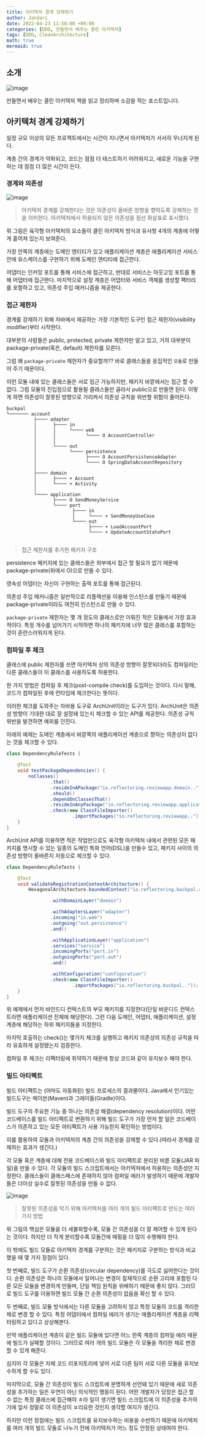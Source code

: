 ```yaml
---
title: 아키텍처 경계 강제하기
author: Jandari
date: 2022-04-23 11:50:00 +09:00
categories: [DDD, 만들면서 배우는 클린 아키텍처]
tags: [DDD, CleanArchitecture]
math: true
mermaid: true
---
```


## 소개

![image](/assets/img/post/2022-04-23-MakeLearnCleanArchitecture_ch10/1.jpg)

만들면서 배우는 클린 아키텍처 책을 읽고 정리하며 소감을 적는 포스트입니다.

## 아키텍처 경계 강제하기

일정 규모 이상의 모든 프로젝트에서는 시간이 지나면서 아키텍처가 서서히 무너지게 된다.

계층 간의 경계가 약화되고, 코드는 점점 더 테스트하기 어려워지고, 새로운 기능을 구현하는 데 점점 더 많은 시간이 든다.

### 경계와 의존성

![image](/assets/img/post/2022-04-23-MakeLearnCleanArchitecture_ch10/2.jpg)
> 아키텍처 경계를 강제한다는 것은 의존성이 올바른 방향을 향하도록 강제하는 것을 의미한다. 아키텍처에서 허용되지 않은 의존성을 점선 화살표로 표시했다.

위 그림은 육각형 아키텍처의 요소들이 클린 아키텍처 방식과 유사항 4개의 계층에 어떻게 흩어져 있는지 보여준다.


가장 안쪽의 계층에는 도메인 엔티티가 있고 애플리케이션 계층은 애플리케이션 서비스 안에 유스케이스를 구현하기 위해 도메인 엔티티에 접근한다.

어댑터는 인커밍 포트를 통해 서비스에 접근하고, 반대로 서비스는 아웃고잉 포트를 통해 어댑터에 접근한다. 마지막으로 설정 계층은 어댑터와 서비스 객체를 생성할 팩터리를 포함하고 있고, 의존성 주입 매커니즘을 제공한다.

### 접근 제한자

경계를 강제하기 위해 자바에서 제공하는 가장 기본적인 도구인 접근 제한자(visibility modifier)부터 시작한다.

대부분의 사람들은 public, protected, private 제한자만 알고 있고, 거의 대부분이 package-private(혹은, default) 제한자를 모른다.

그럼 왜 `package-private` 제한자가 중요할까?? 바로 클래스들을 응집적인 `모듈`로 만들어 주기 때문이다.

이런 모듈 내에 있는 클래스들은 서로 접근 가능하지만, 패키지 바깥에서는 접근 할 수 없다. 그럼 모듈의 진입점으로 활용될 클래스들만 골라서 public으로 만들면 된다. 이렇게 하면 의존성이 잘못된 방향으로 가리켜서 의존성 규칙을 위반할 위험이 줄어든다.

```
buckpal
└─────── account
          ├──── adapter
          │      ├──── in
          │      │     └──── web
          │      │           └──── O AccountController
          │      │
          │      └──── out
          │            └──── persistence
          │                  ├──── O AccountPersistenceAdapter
          │                  └──── O SpringDataAccountRepository
          │       
          ├──── domain
          │      ├──── + Account
          │      └──── + Activity
          │
          └──── application
                 ├──── O SendMoneyService
                 └──── port
                        ├──── in
                        │     └──── + SendMoneyUseCase
                        └──── out
                              ├──── + LoadAccountPort
                              └──── + UpdateAccountStatePort
                        
```
> 접근 제한자를 추가한 패키지 구조

persistence 패키지에 있는 클래스들은 외부에서 접근 할 필요가 없기 때문에 package-private(위에서 O)으로 만들 수 있다.

영속성 어댑터는 자신이 구현하는 출력 포트를 통해 접근된다. 

의존성 주입 메커니즘은 일반적으로 리플렉션을 이용해 인스턴스를 만들기 때문에 package-private이라도 여전히 인스턴스로 만들 수 있다.

`package-private` 제한자는 몇 개 정도의 클래스로만 이뤄진 작은 모듈에서 가장 효과적이다. 특정 개수를 넘어가기 시작하면 하나의 패키지에 너무 많은 클래스를 포함하는 것이 혼란스러워지게 된다.

### 컴파일 후 체크

클래스에 public 제한자를 쓰면 아키텍처 상의 의존성 방향이 잘못되더라도 컴파일러는 다른 클래스들이 이 클래스를 사용하도록 허용한다.

한 가지 방법은 컴파일 후 체크(post-compile check)를 도입하는 것이다. 다시 말해, 코드가 컴파일된 후에 런타임에 체크한다는 뜻이다.

이러한 체크를 도와주는 자바용 도구로 ArchUnit이라는 도구가 있다. ArchUnit은 의존성 방향이 기대한 대로 잘 설정돼 있는지 체크할 수 있는 API를 제공한다. 의존성 규칙 위반을 발견하면 예외를 던진다.

아래의 예제는 도메인 계층에서 바깥쪽의 애플리케이션 계층으로 향하는 의존성이 없다는 것을 체크할 수 있다.

```java
class DependencyRuleTests {

	@Test
	void testPackageDependencies() {
		noClasses()
				.that()
				.resideInAPackage("io.reflectoring.reviewapp.domain..")
				.should()
				.dependOnClassesThat()
				.resideInAnyPackage("io.reflectoring.reviewapp.application..")
				.check(new ClassFileImporter()
						.importPackages("io.reflectoring.reviewapp.."));
	}
}
```

ArchUnit API를 이용하면 적은 작업만으로도 육각형 아키텍처 내에서 관련된 모든 패키지를 명시할 수 있는 일종의 도메인 특화 언어(DSL)을 만들수 있고, 패키지 사이의 의존성 방향이 올바른지 자동으로 체크할 수 있다.

```java
class DependencyRuleTests {

	@Test
	void validateRegistrationContextArchitecture() {
		HexagonalArchitecture.boundedContext("io.reflectoring.buckpal.account")

				.withDomainLayer("domain")

				.withAdaptersLayer("adapter")
				.incoming("in.web")
				.outgoing("out.persistence")
				.and()

				.withApplicationLayer("application")
				.services("service")
				.incomingPorts("port.in")
				.outgoingPorts("port.out")
				.and()

				.withConfiguration("configuration")
				.check(new ClassFileImporter()
						.importPackages("io.reflectoring.buckpal.."));
	}
}
```

위 예제에서 먼저 바인드디 컨텍스트의 부모 패키지를 지정한다(단일 바운디드 컨텍스트라면 애플리케이션 전체에 해당한다). 그런 다음 도메인, 어댑터, 애플리케이션, 설정 계층에 해당하는 하위 패키지들을 지정한다.

마지막 호출하는 check()는 몇가지 체크를 실행하고 패키지 의존성의 의존성 규칙을 따라 유효하게 설정됐는지 검증한다.

컴파일 후 체크는 리팩터링에 취약하기 때문에 항상 코드와 같이 유지보수 해야 한다.

### 빌드 아티팩트

빌드 아티팩트는 (아마도 자동화된) 빌드 프로세스의 결과물이다. Java에서 인기있는 빌드도구는 메이븐(Maven)과 그레이들(Gradle)이다.

빌드 도구의 주요한 기능 중 하나는 의존성 해결(dependency resolution)이다. 어떤 코드베이스를 빌드 아티팩트로 변환하기 위해 빌드 도구가 가장 먼저 할 일은 코드베이스가 의존하고 있는 모든 아티팩트가 사용 가능한지 확인하는 방법이다.

이를 활용하여 모듈과 아키텍처의 계층 간의 의존성을 강제할 수 있다.(따라서 경계를 강제하는 효과가 생긴다.)

각 모듈 혹은 계층에 대해 전용 코드베이스와 빌드 아티팩트로 분리된 비륻 모듈(JAR 파일)을 만들 수 있다. 각 모듈의 빌드 스크립트에서는 아키텍처에서 허용하는 의존성만 지정한다. 클래스들이 클래스패스에 존재하지 않아 컴퍼일 에러가 발생하기 때문에 개발자들은 더이상 실수로 잘못된 의존성을 만들 수 없다.

![image](/assets/img/post/2022-04-23-MakeLearnCleanArchitecture_ch10/3.jpg)
> 잘못된 의존성을 막기 위해 아키텍처를 여러 개의 빌드 아티팩트로 만드는 여러가지 방법

위 그림의 핵심은 모듈을 더 세불화할수록, 모듈 간 의존성을 더 잘 제어할 수 있게 된다는 것이다. 하지만 더 작게 분리할수록 모듈간에 매핑을 더 많이 수행해야 한다.

이 밖에도 빌드 모듈로 아키텍처 경계를 구분하는 것은 패키지로 구분하는 방식과 비교했을 때 몇 가지 장점이 있다.

첫 번째로, 빌드 도구가 순환 의존성(circular dependency)를 극도로 싫어한다는 것이다. 순환 의존성은 하나의 모듈에서 일어나는 변경이 잠재적으로 순환 고리에 포함된 다른 모든 모듈을 변경하게 만들며, 단일 책임 원칙을 위배하기 때문에 좋지 않다. 그러므로 빌드 도구를 이용하면 빌드 모듈 간 순환 의존성이 없음을 확신 할 수 있다.

두 번째로, 빌드 모듈 방식에서는 다른 모듈을 고려하지 않고 특정 모듈의 코드를 격리한채로 변경 할 수 있다. 특정 어댑터에서 컴파일 에러가 생기는 애플리케이션 계층을 리팩터링하고 있다고 상상해본다.

만약 애플리케이션 계층이 같은 빌드 모듈에 있다면 어느 한쪽 계층의 컴파일 에러 때문에 빌드가 실패할 것이다. 그러므로 여러 개의 빌드 모듈은 각 모듈을 격리한 채로 변경할 수 있게 해준다.

심지어 각 모듈은 자체 코드 리포지토리에 넣어 서로 다른 팀이 서로 다른 모듈을 유지보수하게 할 수도 있다.

마지막으로, 모듈 간 의존성이 빌드 스크립트에 분명하게 선언돼 있기 때문에 새로 의존성을 추가하는 일은 우연이 아닌 의식적인 행동이 된다. 어떤 개발자가 당장은 접근 할 수 없는 특정 클래스에 접근해야 ㅎ라 일이 생기면 빌드 스크립트에 이 의존성을 추가하기에 앞서 정말로 이 의존성이 ㅍ리요한 것인지 생각할 여지가 생긴다.

하지만 이런 장점에는 빌드 스크립트를 유지보수하는 비용을 수반하기 때문에 아키텍처를 여러 개의 빌드 모듈로 나누기 전에 아키텍처가 어느 정도 안정된 상태여야 한다.